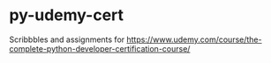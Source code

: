 # py-udemy-cert

Scribbbles and assignments for https://www.udemy.com/course/the-complete-python-developer-certification-course/
